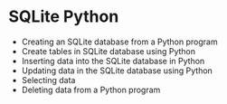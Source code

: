 # SQLite Python
 
* Creating an SQLite database from a Python program
* Create tables in SQLite database using Python
* Inserting data into the SQLite database in Python
* Updating data in the SQLite database using Python
* Selecting data
* Deleting data from a Python program
